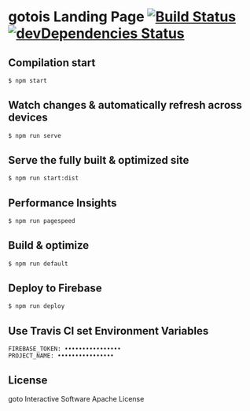# gotois Landing Page [![Build Status](https://travis-ci.org/gotois/landing-page.svg?branch=master)](https://travis-ci.org/gotois/landing-page) [![devDependencies Status](https://david-dm.org/gotois/landing-page/dev-status.svg)](https://david-dm.org/gotois/landing-page?type=dev)

## Compilation start
```sh
$ npm start
```

## Watch changes & automatically refresh across devices
```sh
$ npm run serve
```

## Serve the fully built & optimized site
```sh
$ npm run start:dist
```

## Performance Insights
```sh
$ npm run pagespeed
```

## Build & optimize
```sh
$ npm run default
```

## Deploy to Firebase
```sh
$ npm run deploy
```

## Use Travis CI set Environment Variables
```
FIREBASE_TOKEN: ••••••••••••••••
PROJECT_NAME: ••••••••••••••••
```

## License
goto Interactive Software Apache License
